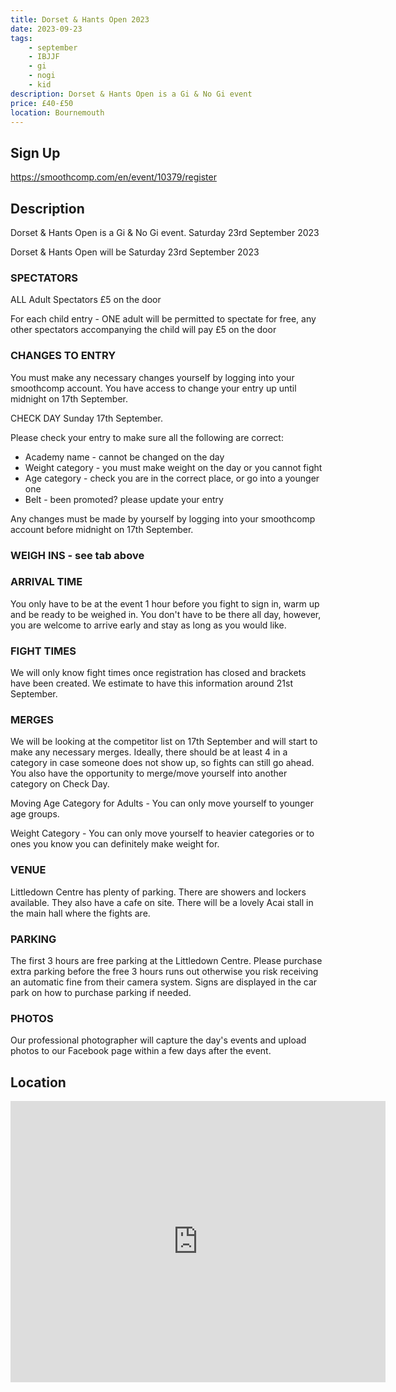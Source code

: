 ```yaml
---
title: Dorset & Hants Open 2023
date: 2023-09-23
tags:
    - september
    - IBJJF
    - gi 
    - nogi 
    - kid
description: Dorset & Hants Open is a Gi & No Gi event
price: £40-£50
location: Bournemouth
---
```

## Sign Up
https://smoothcomp.com/en/event/10379/register

## Description
<p>Dorset &amp; Hants Open is a Gi &amp; No Gi event. Saturday 23rd September 2023</p>

<p>Dorset &amp; Hants Open will be Saturday 23rd September 2023</p>

<h3>SPECTATORS</h3>

<p>ALL Adult Spectators £5 on the door</p>

<p>For each child entry - ONE adult will be permitted to spectate for free, any other spectators accompanying the child will pay £5 on the door</p>

<h3>CHANGES TO ENTRY</h3>

<p>You must make any necessary changes yourself by logging into your smoothcomp account. You have access to change your entry up until midnight on 17th September.</p>

<p>CHECK DAY Sunday 17th September.</p>

<p>Please check your entry to make sure all the following are correct:</p>

<ul>
  <li>Academy name - cannot be changed on the day</li>
  <li>Weight category - you must make weight on the day or you cannot fight</li>
  <li>Age category - check you are in the correct place, or go into a younger one</li>
  <li>Belt - been promoted? please update your entry</li>
</ul>

<p>Any changes must be made by yourself by logging into your smoothcomp account before midnight on 17th September.</p>

<h3>WEIGH INS - see tab above</h3>

<h3>ARRIVAL TIME</h3>

<p>You only have to be at the event 1 hour before you fight to sign in, warm up and be ready to be weighed in. You don't have to be there all day, however, you are welcome to arrive early and stay as long as you would like.</p>

<h3>FIGHT TIMES</h3>

<p>We will only know fight times once registration has closed and brackets have been created. We estimate to have this information around 21st September.</p>

<h3>MERGES</h3>

<p>We will be looking at the competitor list on 17th September and will start to make any necessary merges. Ideally, there should be at least 4 in a category in case someone does not show up, so fights can still go ahead. You also have the opportunity to merge/move yourself into another category on Check Day.</p>

<p>Moving Age Category for Adults - You can only move yourself to younger age groups.</p>
<p>Weight Category - You can only move yourself to heavier categories or to ones you know you can definitely make weight for.</p>

<h3>VENUE</h3>

<p>Littledown Centre has plenty of parking. There are showers and lockers available. They also have a cafe on site. There will be a lovely Acai stall in the main hall where the fights are.</p>

<h3>PARKING</h3>

<p>The first 3 hours are free parking at the Littledown Centre. Please purchase extra parking before the free 3 hours runs out otherwise you risk receiving an automatic fine from their camera system. Signs are displayed in the car park on how to purchase parking if needed.</p>

<h3>PHOTOS</h3>

<p>Our professional photographer will capture the day's events and upload photos to our Facebook page within a few days after the event.</p>


## Location
<iframe src="https://www.google.com/maps/embed?pb=!1m17!1m12!1m3!1d2524.688431306594!2d-1.8263081842579532!3d50.744267379517034!2m3!1f0!2f0!3f0!3m2!1i1024!2i768!4f13.1!3m2!1m1!2zNTDCsDQ0JzM5LjQiTiAxwrA0OScyNi44Ilc!5e0!3m2!1sen!2suk!4v1689624763959!5m2!1sen!2suk" width="600" height="450" style="border:0;" allowfullscreen="" loading="lazy" referrerpolicy="no-referrer-when-downgrade"></iframe>